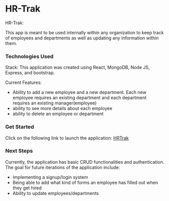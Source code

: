 # HR-Trak


HR-Trak:

This app is meant to be used internally within any organization to keep track of employees and departments as well as updating any information within them. 
### Technologies Used

Stack: This application was created using React, MongoDB, Node JS, Express, and bootstrap.

Current Features:
- Ability to add a new employee and a new department. Each new employee requires an existing department and each department requires an existing manager(employee)
- ability to see more details about each employee
- ability to delete an employee or department

### Get Started

Click on the following link to launch the application:
[HRTrak]()



### Next Steps

Currently, the application has basic CRUD functionalities and authentication. The goal for future iterations of the application include:

- Implementing a signup/login system
- Being able to add what kind of forms an employee has filled out when they get hired
- Ability to update employees/departments 
